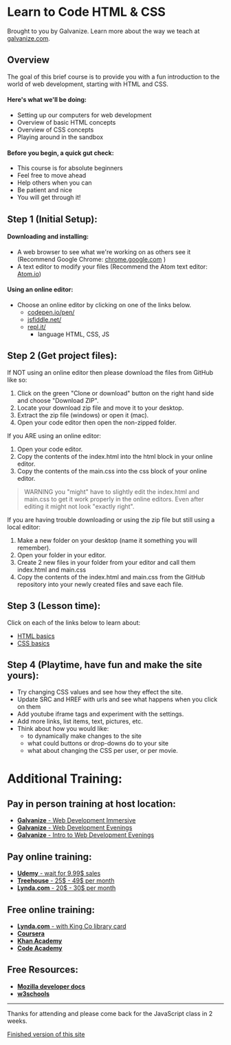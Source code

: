 # Learn to Code HTML & CSS
Brought to you by Galvanize. Learn more about the way we teach at [galvanize.com](galvanize.com).

## Overview
The goal of this brief course is to provide you with a fun introduction to the world of web development, starting with HTML and CSS.

#### Here's what we'll be doing:
* Setting up our computers for web development
* Overview of basic HTML concepts
* Overview of CSS concepts
* Playing around in the sandbox

#### Before you begin, a quick gut check:
* This course is for absolute beginners
* Feel free to move ahead
* Help others when you can
* Be patient and nice
* You will get through it!

## Step 1 (Initial Setup):

#### Downloading and installing:
* A web browser to see what we're working on as others see it (Recommend Google Chrome: [chrome.google.com](chrome.google.com) )
* A text editor to modify your files (Recommend the Atom text editor: [Atom.io](atom.io))  

#### Using an online editor:
* Choose an online editor by clicking on one of the links below.
  * [codepen.io/pen/](https://codepen.io/pen/)
  * [jsfiddle.net/](https://jsfiddle.net/)
  * [repl.it/](https://repl.it/)    
    * language HTML, CSS, JS

## Step 2 (Get project files):
If NOT using an online editor then please download the files from GitHub like so:
1. Click on the green "Clone or download" button on the right hand side and choose "Download ZIP".
2. Locate your download zip file and move it to your desktop.
3. Extract the zip file (windows) or open it (mac).
4. Open your code editor then open the non-zipped folder.

If you ARE using an online editor:
1. Open your code editor.
2. Copy the contents of the index.html into the html block in your online editor.
3. Copy the contents of the main.css into the css block of your online editor.
> WARNING you "might" have to slightly edit the index.html and main.css to get it work properly in the online editors.  Even after editing it might not look "exactly right".

If you are having trouble downloading or using the zip file but still using a local editor:
1. Make a new folder on your desktop (name it something you will remember).
2. Open your folder in your editor.
3. Create 2 new files in your folder from your editor and call them index.html and main.css
4. Copy the contents of the index.html and main.css from the GitHub repository into your newly created files and save each file.

## Step 3 (Lesson time):
Click on each of the links below to learn about:
* [HTML basics](html_basics.md)
* [CSS basics](css_basics.md)

## Step 4 (Playtime, have fun and make the site yours):
* Try changing CSS values and see how they effect the site.
* Update SRC and HREF with urls and see what happens when you click on them
* Add youtube iframe tags and experiment with the settings.
* Add more links,  list items, text, pictures, etc.
* Think about how you would like:
  * to dynamically make changes to the site
  * what could buttons or drop-downs do to your site
  * what about changing the CSS per user, or per movie.

# Additional Training:
## Pay in person training at host location:
+ [<b>Galvanize</b> - Web Development Immersive](https://www.galvanize.com/seattle/web-development)
+ [<b>Galvanize</b> - Web Development Evenings](https://www.galvanize.com/seattle/web-development-101)
+ [<b>Galvanize</b> - Intro to Web Development Evenings](https://www.galvanize.com/seattle/web-development-foundations)

## Pay online training:
+ [<b>Udemy</b> - wait for 9.99$ sales](www.udemy.com)
+ [<b>Treehouse</b> - 25$ - 49$ per month](https://teamtreehouse.com)
+ [<b>Lynda.com</b> - 20$ - 30$ per month](https://www.lynda.com)

## Free online training:
+ [<b>Lynda.com</b> - with King Co library card](https://www.lynda.com/)
+ [<b>Coursera</b>](https://www.coursera.org/)
+ [<b>Khan Academy</b>](https://www.khanacademy.org)
+ [<b>Code Academy</b>](https://www.codecademy.com)

## Free Resources:
+ [<b>Mozilla developer docs</b>](https://developer.mozilla.org)
+ [<b>w3schools</b>](https://www.w3schools.com)

***

Thanks for attending and please come back for the JavaScript class in 2 weeks.

[Finished version of this site](http://the-last-jedi.surge.sh/)
